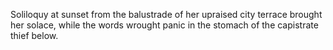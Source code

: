 Soliloquy at sunset from the balustrade of her upraised city terrace brought her solace, while the words wrought panic in the stomach of the capistrate thief below. 
